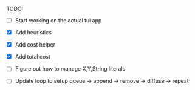 TODO:
- [ ] Start working on the actual tui app

- [x] Add heuristics
- [x] Add cost helper
- [x] Add total cost
- [ ] Figure out how to manage X,Y,String literals
- [ ] Update loop to setup queue -> append -> remove -> diffuse -> repeat

